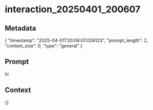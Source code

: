 # interaction_20250401_200607

## Metadata
{
  "timestamp": "2025-04-01T20:06:07.026123",
  "prompt_length": 2,
  "context_size": 0,
  "type": "general"
}

## Prompt
hi

## Context
{}
